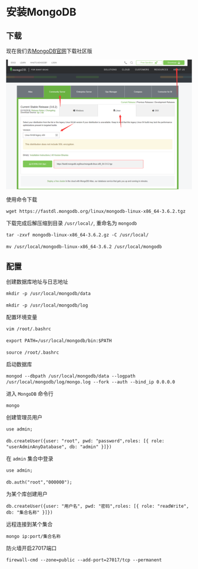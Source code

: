 # 安装MongoDB

## 下载
现在我们去[MongoDB官网](https://www.mongodb.com/download-center?jmp=nav#community)下载社区版

![下载选项](Mongodb-Download-0.png)

使用命令下载
```
wget https://fastdl.mongodb.org/linux/mongodb-linux-x86_64-3.6.2.tgz
```
下载完成后解压缩到目录 `/usr/local/`, 重命名为 `mongodb`
```
tar -zxvf mongodb-linux-x86_64-3.6.2.gz -C /usr/local/

mv /usr/local/mongodb-linux-x86_64-3.6.2 /usr/local/mongodb
```

## 配置
创建数据库地址与日志地址
```
mkdir -p /usr/local/mongodb/data

mkdir -p /usr/local/mongodb/log
```
配置环境变量
```
vim /root/.bashrc

export PATH=/usr/local/mongodb/bin:$PATH

source /root/.bashrc
```
启动数据库
```
mongod --dbpath /usr/local/mongodb/data --logpath /usr/local/mongodb/log/mongo.log --fork --auth --bind_ip 0.0.0.0
```
进入 `MongoDB` 命令行
```
mongo
```
创建管理员用户
```
use admin;

db.createUser({user: "root", pwd: "password",roles: [{ role: "userAdminAnyDatabase", db: "admin" }]})
```
在 `admin` 集合中登录
```
use admin;

db.auth("root","000000");
```
为某个库创建用户
```
db.createUser({user: "用户名", pwd: "密码",roles: [{ role: "readWrite", db: "集合名称" }]})
```
远程连接到某个集合
```
mongo ip:port/集合名称
```
防火墙开启27017端口
```
firewall-cmd --zone=public --add-port=27017/tcp --permanent
```
